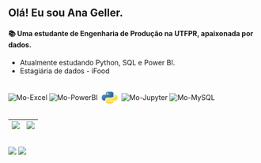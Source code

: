 ## Olá! Eu sou Ana Geller.

#### 📚 Uma estudante de Engenharia de Produção na UTFPR, apaixonada por dados.
- Atualmente estudando Python, SQL e Power BI.
- Estagiária de dados - iFood


<div style="display: inline_block"><br>
  <img align="center" alt="Mo-Excel" height="30" width="40" src="https://img.icons8.com/color/48/microsoft-excel-2019--v1.png">
  <img align="center" alt="Mo-PowerBI" height="30" width="40" src="https://img.icons8.com/color/48/000000/power-bi.png"/>
  <img align="center" alt="Mo-Python" height="30" width="40" src="https://raw.githubusercontent.com/devicons/devicon/master/icons/python/python-original.svg">
  <img align="center" alt="Mo-Jupyter" height="30" width="40" src="https://cdn.icon-icons.com/icons2/2667/PNG/512/jupyter_app_icon_161280.png">
  <img align="center" alt="Mo-MySQL" height="30" width="40" src="https://img.icons8.com/fluency/48/mysql-logo.png"/>
</div>

##
| <a href="#"><img src="https://github-readme-stats.vercel.app/api?username=AnaGellerK&show_icons=true&theme=radical"></a> | <a href="#"> <img src="https://github-readme-stats.vercel.app/api/top-langs/?username=AnaGellerK&layout=compact&theme=radical&count-private=true"></a> |
| ------------- | ------------- |
##
<div> 
<a href = "https://www.linkedin.com/in/ana-thaynara-geller-kuchinski/"><img src="https://img.shields.io/badge/Linkedin-0078D4?style=for-the-badge&logo=linkedin&logoColor=white"></a>
<a href = "mailto:anageller.k@gmail.com"><img src="https://img.shields.io/badge/-Gmail-%23333?style=for-the-badge&logo=gmail&logoColor=white" target="_blank"></a>

 
</div>

